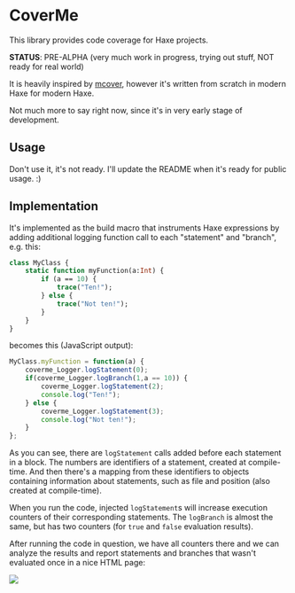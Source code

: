 # CoverMe

This library provides code coverage for Haxe projects.

**STATUS**: PRE-ALPHA (very much work in progress, trying out stuff, NOT ready for real world)

It is heavily inspired by [mcover](https://github.com/massiveinteractive/mcover), however
it's written from scratch in modern Haxe for modern Haxe.

Not much more to say right now, since it's in very early stage of development.

## Usage

Don't use it, it's not ready. I'll update the README when it's ready for public usage. :)

## Implementation

It's implemented as the build macro that instruments Haxe expressions by adding additional
logging function call to each "statement" and "branch", e.g. this:

```haxe
class MyClass {
    static function myFunction(a:Int) {
        if (a == 10) {
            trace("Ten!");
        } else {
            trace("Not ten!");
        }
    }
}
```

becomes this (JavaScript output):

```js
MyClass.myFunction = function(a) {
    coverme_Logger.logStatement(0);
    if(coverme_Logger.logBranch(1,a == 10)) {
        coverme_Logger.logStatement(2);
        console.log("Ten!");
    } else {
        coverme_Logger.logStatement(3);
        console.log("Not ten!");
    }
};
```

As you can see, there are `logStatement` calls added before each statement in a block.
The numbers are identifiers of a statement, created at compile-time. And then there's a
mapping from these identifiers to objects containing information about statements, such
as file and position (also created at compile-time).

When you run the code, injected `logStatement`s will increase execution counters
of their corresponding statements. The `logBranch` is almost the same,
but has two counters (for `true` and `false` evaluation results).

After running the code in question, we have all counters there and we can analyze the results
and report statements and branches that wasn't evaluated once in a nice HTML page:

![](http://i.imgur.com/vBEIZXk.gif)

